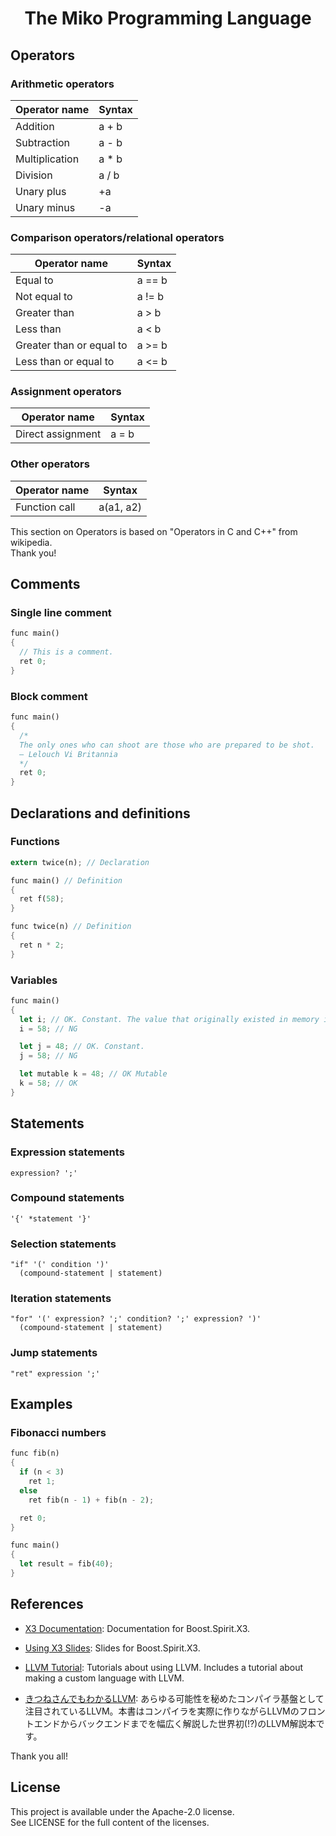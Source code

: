 <div align="center">
    <h1>The Miko Programming Language</h1>
</div>

## Operators
### Arithmetic operators
| Operator name  | Syntax |
| -------------- | ------ |
| Addition       | a + b  |
| Subtraction    | a - b  |
| Multiplication | a * b  |
| Division       | a / b  |
| Unary plus     | +a     |
| Unary minus    | -a     |

### Comparison operators/relational operators
| Operator name            | Syntax  |
| ------------------------ | ------- |
| Equal to                 | a == b  |
| Not equal to             | a != b  |
| Greater than             | a > b   |
| Less than                | a < b   |
| Greater than or equal to | a >= b  |
| Less than or equal to    | a <= b |

### Assignment operators
| Operator name     | Syntax |
| ----------------- | ------ |
| Direct assignment | a = b  |

### Other operators
| Operator name | Syntax    |
| ------------- | --------- |
| Function call | a(a1, a2) |

This section on Operators is based on "Operators in C and C++" from wikipedia.<br/>
Thank you!

## Comments
### Single line comment
```rust
func main()
{
  // This is a comment.
  ret 0;
}
```

### Block comment
```rust
func main()
{
  /*
  The only ones who can shoot are those who are prepared to be shot.
  ― Lelouch Vi Britannia
  */
  ret 0;
}
```

## Declarations and definitions
### Functions
```rust
extern twice(n); // Declaration

func main() // Definition
{
  ret f(58);
}

func twice(n) // Definition
{
  ret n * 2;
}
```

### Variables
```rust
func main()
{
  let i; // OK. Constant. The value that originally existed in memory is stored.
  i = 58; // NG

  let j = 48; // OK. Constant.
  j = 58; // NG

  let mutable k = 48; // OK Mutable
  k = 58; // OK
}
```

## Statements
### Expression statements
```peg
expression? ';'
```

### Compound statements
```peg
'{' *statement '}'
```

### Selection statements
```peg
"if" '(' condition ')'
  (compound-statement | statement)
```

### Iteration statements
```peg
"for" '(' expression? ';' condition? ';' expression? ')'
  (compound-statement | statement)
```

### Jump statements
```peg
"ret" expression ';'
```

## Examples
### Fibonacci numbers
```rust
func fib(n)
{
  if (n < 3)
    ret 1;
  else
    ret fib(n - 1) + fib(n - 2);

  ret 0;
}

func main()
{
  let result = fib(40);
}
```

## References
- [X3 Documentation](http://ciere.com/cppnow15/x3_docs/): Documentation for Boost.Spirit.X3.

- [Using X3 Slides](http://ciere.com/cppnow15/x3_docs/): Slides for Boost.Spirit.X3.

- [LLVM Tutorial](https://llvm.org/docs/GettingStartedTutorials.html): Tutorials about using LLVM. Includes a tutorial about making a custom language with LLVM.

- [きつねさんでもわかるLLVM](https://tatsu-zine.com/books/llvm): あらゆる可能性を秘めたコンパイラ基盤として注目されているLLVM。本書はコンパイラを実際に作りながらLLVMのフロントエンドからバックエンドまでを幅広く解説した世界初(!?)のLLVM解説本です。

Thank you all!

## License
This project is available under the Apache-2.0 license.<br/>
See LICENSE for the full content of the licenses.

